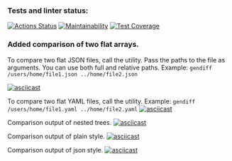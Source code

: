 ### Tests and linter status:
[![Actions Status](https://github.com/vitalii88/frontend-project-lvl2/workflows/hexlet-check/badge.svg)](https://github.com/vitalii88/frontend-project-lvl2/actions)
[![Maintainability](https://api.codeclimate.com/v1/badges/1ccabf178599750ca5a5/maintainability)](https://codeclimate.com/github/vitalii88/frontend-project-lvl2/maintainability)
[![Test Coverage](https://api.codeclimate.com/v1/badges/1ccabf178599750ca5a5/test_coverage)](https://codeclimate.com/github/vitalii88/frontend-project-lvl2/test_coverage)

### Added comparison of two flat arrays.

To compare two flat JSON files, call the utility. Pass the paths to the file as arguments. You can use both full and relative paths.
Example: `gendiff /users/home/file1.json ../home/file2.json`

[![asciicast](https://asciinema.org/a/KOiJI9B0pPcOK5oJ7PqgWUH5p.svg)](https://asciinema.org/a/KOiJI9B0pPcOK5oJ7PqgWUH5p)

To compare two flat YAML files, call the utility.
Example: `gendiff /users/home/file1.yaml ../home/file2.yaml`
[![asciicast](https://asciinema.org/a/OQmjl0ZhNuNaCRYm5ivyeheVO.svg)](https://asciinema.org/a/OQmjl0ZhNuNaCRYm5ivyeheVO)

Comparison output of nested trees.
[![asciicast](https://asciinema.org/a/405101.svg)](https://asciinema.org/a/405101)

Comparison output of plain style.
[![asciicast](https://asciinema.org/a/405570.svg)](https://asciinema.org/a/405570)

Comparison output of json style.
[![asciicast](https://asciinema.org/a/405797.svg)](https://asciinema.org/a/405797)
